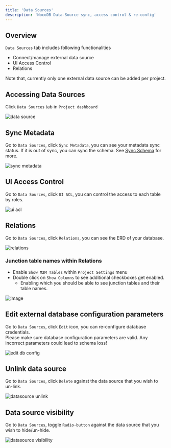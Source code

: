 ```yaml
---
title: 'Data Sources'
description: 'NocoDB Data-Source sync, access control & re-config'
---
```


## Overview

`Data Sources` tab includes following functionalities
- Connect/manage external data source
- UI Access Control
- Relations

Note that, currently only one external data source can be added per project.

## Accessing Data Sources

Click `Data Sources` tab in `Project dashboard`

![data source](https://github.com/nocodb/nocodb/assets/86527202/fde9de36-93cd-4b9a-adbe-48666daa009d)

## Sync Metadata

Go to `Data Sources`, click ``Sync Metadata``, you can see your metadata sync status. If it is out of sync, you can sync the schema. See [Sync Schema](/setup-and-usages/sync-schema) for more.

![sync metadata](https://github.com/nocodb/nocodb/assets/86527202/2df4687f-c349-4fd5-a50c-9c6161d87795)

## UI Access Control

Go to `Data Sources`, click ``UI ACL``, you can control the access to each table by roles.

![ui acl](https://github.com/nocodb/nocodb/assets/86527202/2368a543-b985-4adc-8650-5447bf7ee55b)


## Relations

Go to `Data Sources`, click ``Relations``, you can see the ERD of your database.

![relations](https://github.com/nocodb/nocodb/assets/86527202/c3775d27-f75d-4263-8903-dd66427de4b4)


### Junction table names within Relations

- Enable `Show M2M Tables` within `Project Settings` menu
- Double click on `Show Columns` to see additional checkboxes get enabled.
  - Enabling which you should be able to see junction tables and their table names.

![image](https://user-images.githubusercontent.com/35857179/219832436-9c1311c3-854c-4b31-9c94-8035dfba2a2b.png)

## Edit external database configuration parameters

Go to `Data Sources`, click ``Edit`` icon, you can re-configure database credentials.  
Please make sure database configuration parameters are valid. Any incorrect parameters could lead to schema loss!

![edit db config](https://github.com/nocodb/nocodb/assets/86527202/8a609529-e4b9-4869-95ce-90bc1b4cfe4d)

## Unlink data source

Go to `Data Sources`, click ``Delete`` against the data source that you wish to un-link.

![datasource unlink](https://github.com/nocodb/nocodb/assets/86527202/39ba34d9-9e00-4bac-996c-48c08c8fc049)


## Data source visibility

Go to `Data Sources`, toggle ``Radio-button`` against the data source that you wish to hide/un-hide.

![datasource visibility](https://github.com/nocodb/nocodb/assets/86527202/d7da4046-4755-484e-877c-bd80dfcbeded)